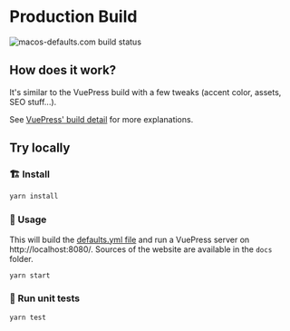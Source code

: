 # Production Build
![macos-defaults.com build status](https://api.netlify.com/api/v1/badges/44ddda91-1e32-4e41-9afc-5f640b33aca7/deploy-status)

## How does it work?
It's similar to the VuePress build with a few tweaks (accent color, assets, SEO stuff...).

See [VuePress' build detail](../vuepress/readme.md) for more explanations.

## Try locally
### 🏗 Install

```sh
yarn install
```

### 🚀 Usage

This will build the [defaults.yml file](../../defaults.yml) and run a VuePress server on http://localhost:8080/. Sources of the website are available in the `docs` folder.

```sh
yarn start
```

### 🚧 Run unit tests

```sh
yarn test
```
